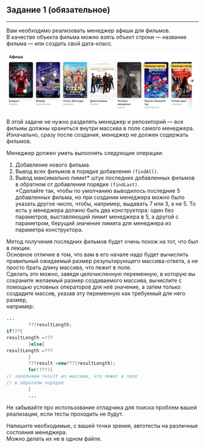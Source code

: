 ## Задание 1 (обязательное)

_____________________________
Вам необходимо реализовать менеджер афиши для фильмов.  
В качестве объекта фильма можно взять объект строки — название фильма — или создать свой дата-класс.

![img.png](img.png)

В этой задаче не нужно разделять менеджер и репозиторий — все фильмы должны храниться внутри массива в поле самого
менеджера. Изначально, сразу после создания, менеджер не должен содержать фильмов.

Менеджер должен уметь выполнять следующие операции:

1. Добавление нового фильма.
2. Вывод всех фильмов в порядке добавления `(findAll)`.
3. Вывод максимально лимит* штук последних добавленных фильмов в обратном от добавления порядке `(findLast)`.  
   *Сделайте так, чтобы по умолчанию выводилось последние 5 добавленных фильма, но при создании менеджера можно было
   указать другое число, чтобы, например, выдавать 7 или 3, а не 5. То есть у менеджера должно быть два конструктора:
   один без параметров, выставляющий лимит менеджера в 5, а другой с параметром, берущий значение лимита для менеджера
   из параметра конструктора.

Метод получения последних фильмов будет очень похож на тот, что был в лекции.  
Основное отличие в том, что вам в его начале надо будет вычислить правильный ожидаемый размер результирующего
массива-ответа, а не просто брать длину массива, что лежит в поле.  
Сделать это можно, заведя целочисленную переменную, в которую вы сохраните желаемый размер создаваемого массива,
вычислите с помощью условных операторов для неё значение, а затем только создадите массив, указав эту переменную как
требуемый для него размер,  
например:

````java
...
        ???resultLength;
if???{
resultLength =???
        }else{
resultLength =???
        }
        ???result =new???[resultLength];
        for(???){
// заполняем result из массива, что лежит в поле
// в обратном порядке
        }
        ...
````

Не забывайте про использование отладчика для поиска проблем вашей реализации, если тесты проходить не будут.

Напишите необходимые, с вашей точки зрения, автотесты на различные состояния менеджера.  
Можно делать их не в одном файле.